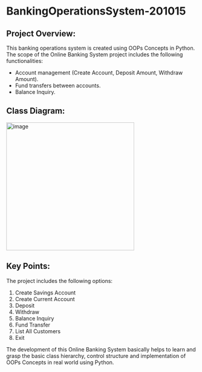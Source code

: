 # BankingOperationsSystem-201015
## Project Overview:
This banking operations system is created using OOPs Concepts in Python. 
The scope of the Online Banking System project includes the following
functionalities:
- Account management (Create Account, Deposit Amount, Withdraw
Amount).
- Fund transfers between accounts.
- Balance Inquiry.

## Class Diagram: 
<img width="338" alt="image" src="https://github.com/RASHI2505/BankingOperationsSystem-201015/assets/64950686/4f3de333-e57c-410b-bad8-40d7abc96fd8">

## Key Points:
The project includes the following options:
1. Create Savings Account
2. Create Current Account
3. Deposit
4. Withdraw
5. Balance Inquiry
6. Fund Transfer
7. List All Customers
8. Exit

The development of this Online Banking System basically helps to learn and grasp the basic class hierarchy, control structure and implementation of OOPs Concepts in real world using Python.
